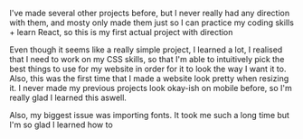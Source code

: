 I've made several other projects before, but I never really had any direction with them, and mosty only made them just so I can practice my coding skills + learn React, so this is my first actual project with direction

Even though it seems like a really simple project, I learned a lot, I realised that I need to work on my CSS skills, so that I'm able to intuitively pick the best things to use for my website in order for it to look the way I want it to. Also, this was the first time that I made a website look pretty when resizing it. I never made my previous projects look okay-ish on mobile before, so I'm really glad I learned this aswell.

Also, my biggest issue was importing fonts. It took me such a long time but I'm so glad I learned how to

